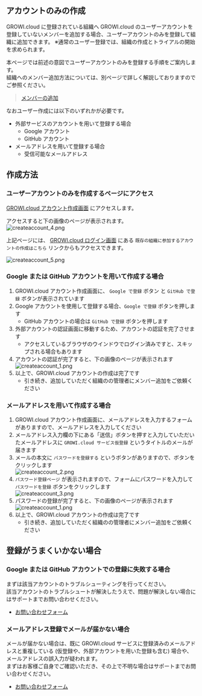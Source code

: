 ## アカウントのみの作成

GROWI.cloud に登録されている組織へ GROWI.cloud のユーザーアカウントを登録していないメンバーを追加する場合、ユーザーアカウントのみを登録して組織に追加できます。
※通常のユーザー登録では、組織の作成とトライアルの開始を求められます。

本ページでは前述の意図でユーザーアカウントのみを登録する手順をご案内します。  
組織へのメンバー追加方法については、別ページで詳しく解説しておりますのでご参照ください。  
> [メンバーの追加](https://growi.cloud/help/ja/cloud/organization.html#メンバーの追加)

なおユーザー作成には以下のいずれかが必要です。

- 外部サービスのアカウントを用いて登録する場合
  - Google アカウント
  - GitHub アカウント
- メールアドレスを用いて登録する場合
  - 受信可能なメールアドレス

## 作成方法

### ユーザーアカウントのみを作成するページにアクセス

<a rel="noopener noref" target="_blank" href="https://growi.cloud/create-account-only">GROWI.cloud アカウント作成画面</a> にアクセスします。

アクセスすると下の画像のページが表示されます。  
<img :src="$withBase('/assets/images/ja/createaccount_4.png')" alt="createaccount_4.png">

上記ページには、 <a rel="noopener noref" target="_blank" href="https://growi.cloud/login">GROWI.cloud ログイン画面</a> にある `既存の組織に参加するアカウントの作成はこちら` リンクからもアクセスできます。  

<img :src="$withBase('/assets/images/ja/createaccount_5.png')" alt="createaccount_5.png">

### Google または GitHub アカウントを用いて作成する場合

1. GROWI.cloud アカウント作成画面に、 `Google で登録` ボタン と `GitHub で登録` ボタンが表示されています
1. Google アカウントを使用して登録する場合、`Google で登録` ボタンを押します
    - GitHub アカウントの場合は `GitHub で登録` ボタンを押します
1. 外部アカウントの認証画面に移動するため、アカウントの認証を完了させます
    - アクセスしているブラウザのウインドウでログイン済みですと、スキップされる場合もあります
1. アカウントの認証が完了すると、下の画像のページが表示されます  
    <img :src="$withBase('/assets/images/ja/createaccount_1.png')" alt="createaccount_1.png">
1. 以上で、GROWI.cloud アカウントの作成は完了です
    - 引き続き、追加していただく組織のの管理者にメンバー追加をご依頼ください

### メールアドレスを用いて作成する場合

1. GROWI.cloud アカウント作成画面に、メールアドレスを入力するフォームがありますので、メールアドレスを入力してください
1. メールアドレス入力欄の下にある「送信」ボタンを押すと入力していただいたメールアドレスに `GROWI.cloud サービス仮登録` というタイトルのメールが届きます
1. メールの本文に `パスワードを登録する` というボタンがありますので、ボタンをクリックします  
    <img :src="$withBase('/assets/images/ja/createaccount_2.png')" alt="createaccount_2.png">
1. `パスワード登録ページ` が表示されますので、フォームにパスワードを入力して `パスワードを登録` ボタンをクリックします  
    <img :src="$withBase('/assets/images/ja/createaccount_3.png')" alt="createaccount_3.png">
1. パスワードの登録が完了すると、下の画像のページが表示されます  
    <img :src="$withBase('/assets/images/ja/createaccount_1.png')" alt="createaccount_1.png">
1. 以上で、GROWI.cloud アカウントの作成は完了です
    - 引き続き、追加していただく組織のの管理者にメンバー追加をご依頼ください

## 登録がうまくいかない場合

### Google または GitHub アカウントでの登録に失敗する場合

まずは該当アカウントのトラブルシューティングを行ってください。  
該当アカウントのトラブルシュートが解決したうえで、問題が解決しない場合にはサポートまでお問い合わせください。

- [お問い合わせフォーム](https://growi.cloud/contact)

### メールアドレス登録でメールが届かない場合

メールが届かない場合は、既に GROWI.cloud サービスに登録済みのメールアドレスと重複している (仮登録や、外部アカウントを用いた登録も含む) 場合や、メールアドレスの誤入力が疑われます。  
まずはお客様ご自身でご確認いただき、その上で不明な場合はサポートまでお問い合わせください。  

- [お問い合わせフォーム](https://growi.cloud/contact)
